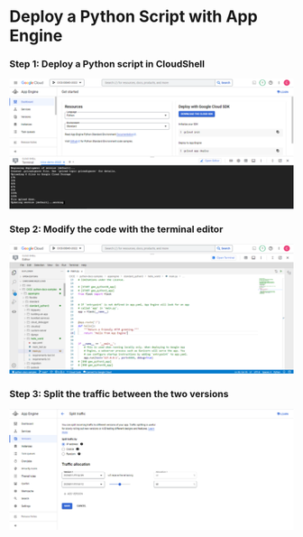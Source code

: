# Deploy a Python Script with App Engine

### Step 1: Deploy a Python script in CloudShell

![Deploy](img/01_DeployPythonCode.png)

### Step 2: Modify the code with the terminal editor

![Modify Code](img/02_ModifyCode.png)

### Step 3: Split the traffic between the two versions

![Modify Code](img/03_SplitTraffic.png)
